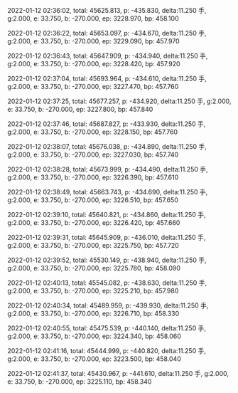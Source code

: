2022-01-12 02:36:02, total: 45625.813, p: -435.830, delta:11.250 手, g:2.000, e: 33.750, b: -270.000, ep: 3228.970, bp: 458.100

2022-01-12 02:36:22, total: 45653.097, p: -434.670, delta:11.250 手, g:2.000, e: 33.750, b: -270.000, ep: 3229.090, bp: 457.970

2022-01-12 02:36:43, total: 45647.909, p: -434.940, delta:11.250 手, g:2.000, e: 33.750, b: -270.000, ep: 3228.420, bp: 457.920

2022-01-12 02:37:04, total: 45693.964, p: -434.610, delta:11.250 手, g:2.000, e: 33.750, b: -270.000, ep: 3227.470, bp: 457.760

2022-01-12 02:37:25, total: 45677.257, p: -434.920, delta:11.250 手, g:2.000, e: 33.750, b: -270.000, ep: 3227.800, bp: 457.840

2022-01-12 02:37:46, total: 45687.827, p: -433.930, delta:11.250 手, g:2.000, e: 33.750, b: -270.000, ep: 3228.150, bp: 457.760

2022-01-12 02:38:07, total: 45676.038, p: -434.890, delta:11.250 手, g:2.000, e: 33.750, b: -270.000, ep: 3227.030, bp: 457.740

2022-01-12 02:38:28, total: 45673.999, p: -434.490, delta:11.250 手, g:2.000, e: 33.750, b: -270.000, ep: 3226.390, bp: 457.610

2022-01-12 02:38:49, total: 45663.743, p: -434.690, delta:11.250 手, g:2.000, e: 33.750, b: -270.000, ep: 3226.510, bp: 457.650

2022-01-12 02:39:10, total: 45640.821, p: -434.860, delta:11.250 手, g:2.000, e: 33.750, b: -270.000, ep: 3226.420, bp: 457.660

2022-01-12 02:39:31, total: 45645.909, p: -436.010, delta:11.250 手, g:2.000, e: 33.750, b: -270.000, ep: 3225.750, bp: 457.720

2022-01-12 02:39:52, total: 45530.149, p: -438.940, delta:11.250 手, g:2.000, e: 33.750, b: -270.000, ep: 3225.780, bp: 458.090

2022-01-12 02:40:13, total: 45545.082, p: -438.630, delta:11.250 手, g:2.000, e: 33.750, b: -270.000, ep: 3225.210, bp: 457.980

2022-01-12 02:40:34, total: 45489.959, p: -439.930, delta:11.250 手, g:2.000, e: 33.750, b: -270.000, ep: 3226.710, bp: 458.330

2022-01-12 02:40:55, total: 45475.539, p: -440.140, delta:11.250 手, g:2.000, e: 33.750, b: -270.000, ep: 3224.340, bp: 458.060

2022-01-12 02:41:16, total: 45444.999, p: -440.820, delta:11.250 手, g:2.000, e: 33.750, b: -270.000, ep: 3223.500, bp: 458.040

2022-01-12 02:41:37, total: 45430.967, p: -441.610, delta:11.250 手, g:2.000, e: 33.750, b: -270.000, ep: 3225.110, bp: 458.340